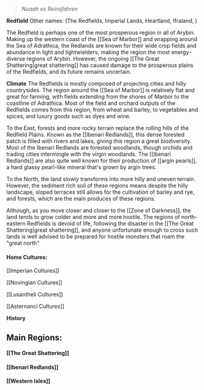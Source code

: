 > *Nuaah es Reinsfahren*

**Redfield** 
Other names: (The Redfields, Imperial Lands, Heartland, Ifraland, )

The Redfield is perhaps one of the most prosperous region in all of Arybin. Making up the western coast of the [[Sea of Marbor]] and wrapping around the Sea of Adrathica, the Redlands are known for their wide crop fields and abundance in light and lightwielders, making the region the most energy-diverse regions of Arybin. However, the ongoing [[The Great Shattering|great shattering]] has caused damage to the prosperous plains of the Redfields, and its future remains uncertain.

**Climate**
The Redfields is mostly composed of projecting cities and hilly countrysides. The region around the [[Sea of Marbor]] is relatively flat and great for farming, with fields extending from the shores of Marbor to the coastline of Adrathica. Most of the field and orchard outputs of the Redfields comes from this region, from wheat and barley, to vegetables and spices, and luxury goods such as dyes and wine. 

To the East, forests and more rocky terrain replace the rolling hills of the Redfield Plains. Known as the [[Ibenari Redlands]], this dense forested patch is filled with rivers and lakes, giving this region a great biodiversity. Most of the Ibenari Redlands are forested woodlands, though orchids and trading cities intermingle with the virgin woodlands. The [[Ibenari Redlands]] are also quite well known for their production of [[argin pearls]], a hard glassy pearl-like mineral that's grown by argin trees. 

To the North, the land slowly transforms into more hilly and uneven terrain. However, the sediment rich soil of these regions means despite the hilly landscape, sloped terraces still allows for the cultivation of barley and rye, and forests, which are the main produces of these regions. 

Although, as you move closer and closer to the [[Zone of Darkness]], the land tends to grow colder and more and more hostile. The regions of north-eastern Redfields is devoid of life, following the disaster in the [[The Great Shattering|great shattering]], and anyone unfortunate enough to cross such lands is well advised to be prepared for hostile monsters that roam the "great north"

#### **Home Cultures:**
[[Imperian Cultures]]

[[Novingian Cultures]]

[[Lusantheli Cultures]]

[[Asternanci Cultures]]

**History**


## **Main Regions:**

#### **[[The Great Shattering]]**

#### **[[Ibenari Redlands]]**

#### **[[Western Isles]]**




